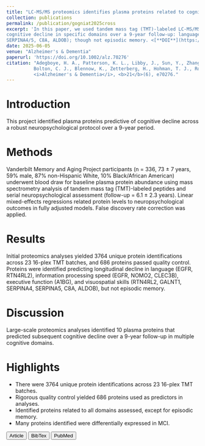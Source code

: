 ```yaml
---
title: "LC-MS/MS proteomics identifies plasma proteins related to cognition over 9-year follow-up"
collection: publications
permalink: /publication/gogniat2025cross
excerpt: 'In this paper, we used tandem mass tag (TMT)-labeled LC-MS/MS proteomics to examine plasma samples from 336 older adults. We identified 10 plasma proteins whose baseline levels significantly predicted 
cognitive decline in specific domains over a 9‑year follow-up: language (e.g., EGFR, RTN4RL2), processing speed (e.g., EGFR, NOMO2, CLEC3B), executive function (A1BG), and visuospatial skills (e.g., RTN4RL2, GALNT1, 
SERPINA4/5, C8A, ALDOB); though not episodic memory. <[**DOI**](https://doi.org/10.1002/alz.70276) \| [**PubMed**](https://pubmed.ncbi.nlm.nih.gov/40469059/)>'
date: 2025-06-05
venue: "Alzheimer's & Dementia"
paperurl: 'https://doi.org/10.1002/alz.70276'
citation: "Adegboye, H. A., Patterson, K. L., Libby, J., Sun, Y., Zhang, P., Liu, D., Robb, W. H., Peterson, A. J., Cole, K. R., Arul, A. B., Oliver, N. C., Whitaker, M. D., Pechman, K. R., Dumitrescu, L., 
          Bolton, C. J., Blennow, K., Zetterberg, H., Hohman, T. J., Robinson, R. A. S. and Jefferson, A. L. (2025). &quot;LC-MS/MS proteomics identifies plasma proteins related to cognition over 9-year follow-up.&quot; 
          <i>Alzheimer's & Dementia</i>, <b>21</b>(6), e70276."
---
```

Introduction
===
This project identified plasma proteins predictive of cognitive decline across a robust neuropsychological protocol over a 9-year period.

Methods
===
Vanderbilt Memory and Aging Project participants (n = 336, 73 $\pm$ 7 years, 59% male, 87% non-Hispanic White, 10% Black/African American) underwent blood draw for 
baseline plasma protein abundance using mass spectrometry analysis of tandem mass tag (TMT)-labeled peptides and serial neuropsychological assessment (follow-up = 6.1 $\pm$ 2.3 years). 
Linear mixed-effects regressions related protein levels to neuropsychological outcomes in fully adjusted models. False discovery rate correction was applied.

Results
===
Initial proteomics analyses yielded 3764 unique protein identifications across 23 16-plex TMT batches, and 686 proteins passed quality control. Proteins were identified predicting longitudinal 
decline in language (EGFR, RTN4RL2), information processing speed (EGFR, NOMO2, CLEC3B), executive function (A1BG), and visuospatial skills (RTN4RL2, GALNT1, SERPINA4, SERPINA5, C8A, ALDOB), 
but not episodic memory.

Discussion
===
Large-scale proteomics analyses identified 10 plasma proteins that predicted subsequent cognitive decline over a 9-year follow-up in multiple cognitive domains.

Highlights
===
- There were 3764 unique protein identifications across 23 16-plex TMT batches.
- Rigorous quality control yielded 686 proteins used as predictors in analyses.
- Identified proteins related to all domains assessed, except for episodic memory.
- Many proteins identified were differentially expressed in MCI.

<button class="IPbutton" type="button" onclick="window.location='https://doi.org/10.1002/alz.70276'">Article</button>
<button class="IPbutton" type="button" onclick="window.location='https://panpan-zhang.com/files/adegboye2025lcms.bib'">BibTex</button>
<button class="IPbutton" type="button" onclick="window.location='https://pubmed.ncbi.nlm.nih.gov/40469059/'">PubMed</button>

